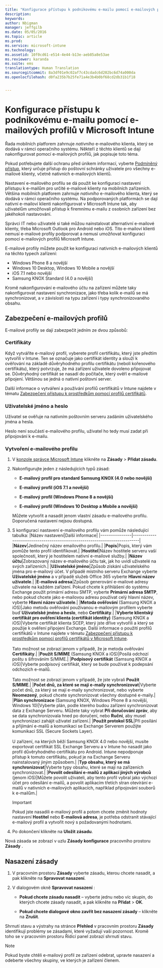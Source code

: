 ```yaml
---
title: "Konfigurace přístupu k podnikovému e-mailu pomocí e-mailových profilů | Microsoft Intune"
description: 
keywords: 
author: Nbigman
manager: jeffgilb
ms.date: 05/05/2016
ms.topic: article
ms.prod: 
ms.service: microsoft-intune
ms.technology: 
ms.assetid: 10f0cd61-e514-4e44-b13e-aeb85a8e53ae
ms.reviewer: karanda
ms.suite: ems
translationtype: Human Translation
ms.sourcegitcommit: 8a3df01e9c02af7c43cdadc6d202bc6d74a000da
ms.openlocfilehash: d0fa235b7b25fe71a4e3b4b0bf68cd2db31b1f18


---
```


# Konfigurace přístupu k podnikovému e-mailu pomocí e-mailových profilů v Microsoft Intune
Řada mobilních platforem zahrnuje *nativního* e-mailového klienta, který se dodává v rámci operačního systému.  Někteří z těchto klientů se dají nakonfigurovat pomocí e-mailových profilů, jak popisuje toto téma.

Pokud potřebujete další ochranu před únikem informací, vyberte [Podmíněný přístup](restrict-access-to-email-and-o365-services-with-microsoft-intune.md), který určuje přístup do poštovní schránky uživatele pro všechny e-mailové klienty, včetně nativních e-mailových klientů.

Nastavení e-mailového profilu se dá použít ke konfiguraci nastavení přístupu k e-mailům pro určité e-mailové klienty na mobilních zařízeních.   Většina mobilních platforem zahrnuje *nativního* e-mailového klienta, který se dodává v rámci operačního systému.  Na podporovaných platformách se dají nativní e-mailoví klienti nakonfigurovat v Microsoft Intune tak, aby uživatelům umožňovali přístup k firemnímu e-mailu z osobních zařízení bez jakéhokoli nastavování.  

Správci IT nebo uživatelé si také můžou nainstalovat alternativní e-mailové klienty, třeba Microsoft Outlook pro Android nebo iOS.  Tito e-mailoví klienti nemusí e-mailové profily podporovat a nemusí umožňovat konfiguraci pomocí e-mailových profilů Microsoft Intune.  

E-mailové profily můžete použít ke konfiguraci nativních e-mailových klientů na těchto typech zařízení:
-   Windows Phone 8 a novější
-   Windows 10 Desktop, Windows 10 Mobile a novější
-   iOS 7.1 nebo novější
-   Samsung KNOX Standard (4.0 a novější)


Kromě nakonfigurování e-mailového účtu na zařízení můžete taky nakonfigurovat nastavení synchronizace, jako třeba kolik e-mailů se má synchronizovat, a v závislosti na typu zařízení i typy synchronizovaného obsahu.

## Zabezpečení e-mailových profilů
E-mailové profily se dají zabezpečit jedním ze dvou způsobů:

### Certifikáty
Když vytváříte e-mailový profil, vyberete profil certifikátu, který jste předtím vytvořili v Intune. Ten se označuje jako certifikát identity a slouží k ověřování na základě důvěryhodného profilu certifikátu (neboli kořenového certifikátu), který potvrzuje, že má zařízení uživatele dovoleno připojovat se. Důvěryhodný certifikát se nasadí do počítače, který ověří e-mailové připojení. Většinou se jedná o nativní poštovní server.

Další informace o vytváření a používání profilů certifikátů v Intune najdete v tématu [Zabezpečení přístupu k prostředkům pomocí profilů certifikátů](secure-resource-access-with-certificate-profiles.md).

### Uživatelské jméno a heslo
Uživatel se ověřuje na nativním poštovním serveru zadáním uživatelského jména a hesla.

Heslo není součástí e-mailového profilu, uživatel ho tedy musí zadat při připojování k e-mailu.

### Vytvoření e-mailového profilu

1.  V [konzole správce Microsoft Intune](https://manage.microsoft.com) klikněte na **Zásady** &gt; **Přidat zásadu**.

2.  Nakonfigurujte jeden z následujících typů zásad:

    -   **E-mailový profil pro standard Samsung KNOX (4.0 nebo novější)**

    -   **E-mailový profil (iOS 7.1 a novější)**

    -   **E-mailový profil (Windows Phone 8 a novější)**

    -   **E-mailový profil (Windows 10 Desktop a Mobile a novější)**

    Můžete vytvořit a nasadit jenom vlastní zásadu e-mailového profilu. Doporučená nastavení nejsou dostupná.

3.  S konfigurací nastavení e-mailového profilu vám pomůže následující tabulka:
    |Název nastavení|Další informace|
    |----------------|-----------------------------------------------------------------------------|
    |**Název**|Jedinečný název emailového profilu.|
    |**Popis**|Popis, který vám pomůže tento profil identifikovat.|
    |**Hostitel**|Název hostitele serveru vaší společnosti, který je hostitelem nativní e-mailové služby.|
    |**Název účtu**|Zobrazovaný název e-mailového účtu tak, jak ho uvidí uživatelé na svých zařízeních.|
    |**Uživatelské jméno**|Způsob získání uživatelského jména pro e-mailový účet. V případě místního serveru Exchange vyberte **Uživatelské jméno** a v případě služeb Office 365 vyberte **Hlavní název uživatele**.|
    |**E-mailová adresa**|Způsob generování e-mailové adresy uživatele na každém zařízení. Pokud chcete k přihlášení do systému Exchange použít primární adresu SMTP, vyberte **Primární adresa SMTP**, nebo pokud chcete jako e-mailovou adresu používat celý hlavní název, vyberte **Hlavní název uživatele**.|
    |**Metoda ověřování** (Samsung KNOX a iOS)|Jako metodu ověřování používanou e-mailovým profilem vyberte buď **Uživatelské jméno a heslo**, nebo **Certifikáty**.|
    |**Vyberte klientský certifikát pro ověření klienta (certifikát identity)** (Samsung KNOX a iOS)|Vyberte certifikát klienta SCEP, který jste dříve vytvořili a který se použije k ověření připojení Exchange. Další informace o použití profilů certifikátů v Intune najdete v tématu [Zabezpečení přístupu k prostředkům pomocí profilů certifikátů v Microsoft Intune](secure-resource-access-with-certificate-profiles.md).<br /><br />Tato možnost se zobrazí jenom v případě, že je metoda ověřování **Certifikáty**.|
    |**Použít S/MIME** (Samsung KNOX a iOS)|Posílá odchozí poštu s šifrováním S/MIME.|
    |**Podpisový certifikát** (Samsung KNOX a iOS)|Vyberte podpisový certifikát, který se bude používat k podepsání odchozích e-mailů.<br /><br />Tato možnost se zobrazí jenom v případě, že jste vybrali **Použít S/MIME**.|
    |**Počet dnů, za které se mají e-maily synchronizovat**|Vyberte počet dnů, za který se mají e-maily synchronizovat, nebo vyberte **Neomezený**, pokud chcete synchronizovat všechny dostupné e-maily.|
    |**Plán synchronizace** (Samsung KNOX, Windows Phone 8 a novější, Windows 10)|Vyberte plán, podle kterého budou zařízení synchronizovat data z Exchange Serveru. Můžete taky vybrat **Při doručování zpráv**, aby se data synchronizovala hned po doručení, nebo **Ruční**, aby musel synchronizaci zahájit uživatel zařízení.|
    |**Použít protokol SSL**|Při posílání a přijímání e-mailů a komunikaci se Exchange Serverem použijte komunikaci SSL (Secure Sockets Layer).<br /><br />U zařízení, na kterých běží Samsung KNOX 4.0 nebo novější, musíte exportovat certifikát SSL Exchange Serveru a v Intune ho nasadit jako profil důvěryhodného certifikátu pro Android. Intune nepodporuje přístup k tomuto certifikátu, pokud je na Exchange Serveru nainstalovaný jiným způsobem.|
    |**Typ obsahu, který se má synchronizovat**|Vyberte typy obsahu, které se mají na zařízeních synchronizovat.| 
    |**Povolit odesílání e-mailů z aplikací jiných výrobců** (jenom iOS)|Můžete povolit uživateli, aby tento profil vybral jako výchozí účet pro odesílání e-mailů, a povolit aplikacím třetích stran otevírání e-mailů v nativních e-mailových aplikacích, například připojování souborů k e-mailům.|

    > [!IMPORTANT]
    > Pokud jste nasadili e-mailový profil a potom chcete změnit hodnoty nastavení **Hostitel** nebo **E-mailová adresa**, je potřeba odstranit stávající e-mailový profil a vytvořit nový s požadovanými hodnotami.

4.  Po dokončení klikněte na **Uložit zásadu**.

Nová zásada se zobrazí v uzlu **Zásady konfigurace** pracovního prostoru **Zásady** .

## Nasazení zásady

1.  V pracovním prostoru **Zásady** vyberte zásadu, kterou chcete nasadit, a pak klikněte na **Spravovat nasazení**.

2.  V dialogovém okně **Spravovat nasazení** :

    -   **Pokud chcete zásadu nasadit** – vyberte jednu nebo víc skupin, do kterých chcete zásady nasadit, a pak klikněte na **Přidat** &gt; **OK**.

    -   **Pokud chcete dialogové okno zavřít bez nasazení zásady** – klikněte na **Zrušit**.

Shrnutí stavu a výstrahy na stránce **Přehled** v pracovním prostoru **Zásady** identifikují problémy se zásadami, které vyžadují vaši pozornost. Kromě toho se v pracovním prostoru Řídicí panel zobrazí shrnutí stavu.

> [!NOTE]
> Pokud byste chtěli e-mailový profil ze zařízení odebrat, upravte nasazení a odeberte všechny skupiny, ve kterých je zařízení členem.





<!--HONumber=Jun16_HO4-->


